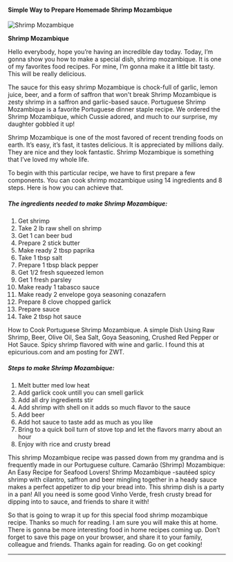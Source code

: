             

#### Simple Way to Prepare Homemade Shrimp Mozambique

![Shrimp Mozambique](https://img-global.cpcdn.com/recipes/5393366681387008/751x532cq70/shrimp-mozambique-recipe-main-photo.jpg)

**Shrimp Mozambique**

Hello everybody, hope you’re having an incredible day today. Today, I’m gonna show you how to make a special dish, shrimp mozambique. It is one of my favorites food recipes. For mine, I’m gonna make it a little bit tasty. This will be really delicious.

The sauce for this easy shrimp Mozambique is chock-full of garlic, lemon juice, beer, and a form of saffron that won't break Shrimp Mozambique is zesty shrimp in a saffron and garlic-based sauce. Portuguese Shrimp Mozambique is a favorite Portuguese dinner staple recipe. We ordered the Shrimp Mozambique, which Cussie adored, and much to our surprise, my daughter gobbled it up!

Shrimp Mozambique is one of the most favored of recent trending foods on earth. It’s easy, it’s fast, it tastes delicious. It is appreciated by millions daily. They are nice and they look fantastic. Shrimp Mozambique is something that I’ve loved my whole life.

To begin with this particular recipe, we have to first prepare a few components. You can cook shrimp mozambique using 14 ingredients and 8 steps. Here is how you can achieve that.

##### The ingredients needed to make Shrimp Mozambique:

1.  Get shrimp
2.  Take 2 lb raw shell on shrimp
3.  Get 1 can beer bud
4.  Prepare 2 stick butter
5.  Make ready 2 tbsp paprika
6.  Take 1 tbsp salt
7.  Prepare 1 tbsp black pepper
8.  Get 1/2 fresh squeezed lemon
9.  Get 1 fresh parsley
10.  Make ready 1 tabasco sauce
11.  Make ready 2 envelope goya seasoning conazafern
12.  Prepare 8 clove chopped garlick
13.  Prepare sauce
14.  Take 2 tbsp hot sauce

How to Cook Portuguese Shrimp Mozambique. A simple Dish Using Raw Shrimp, Beer, Olive Oil, Sea Salt, Goya Seasoning, Crushed Red Pepper or Hot Sauce. Spicy shrimp flavored with wine and garlic. I found this at epicurious.com and am posting for ZWT.

##### Steps to make Shrimp Mozambique:

1.  Melt butter med low heat
2.  Add garlick cook untill you can smell garlick
3.  Add all dry ingredients stir
4.  Add shrimp with shell on it adds so much flavor to the sauce
5.  Add beer
6.  Add hot sauce to taste add as much as you like
7.  Bring to a quick boil turn of stove top and let the flavors marry about an hour
8.  Enjoy with rice and crusty bread

This shrimp Mozambique recipe was passed down from my grandma and is frequently made in our Portuguese culture. Camarão (Shrimp) Mozambique: An Easy Recipe for Seafood Lovers! Shrimp Mozambique -sautéed spicy shrimp with cilantro, saffron and beer mingling together in a heady sauce makes a perfect appetizer to dip your bread into. This shrimp dish is a party in a pan! All you need is some good Vinho Verde, fresh crusty bread for dipping into to sauce, and friends to share it with!

So that is going to wrap it up for this special food shrimp mozambique recipe. Thanks so much for reading. I am sure you will make this at home. There is gonna be more interesting food in home recipes coming up. Don’t forget to save this page on your browser, and share it to your family, colleague and friends. Thanks again for reading. Go on get cooking!

* * *